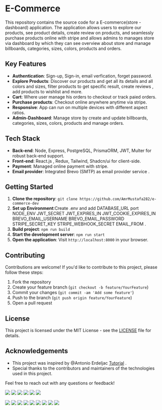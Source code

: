 # E-Commerce

This repository contains the source code for a E-commerce(store - dashboard) application. The application allows users to explore our products, see product details, create review on products, and seamlessly purchase products online with stripe and allows admins to manages store via dashboard by which they can see overview about store and manage billboards, categories, sizes, colors, products and orders.

## Key Features

- **Authentication**: Sign-up, Sign-in, email verfication, forget password.
- **Explore Products**: Discover our products and get all its details and all colors and sizes, filter products to get specific result, create reviews , add products to wishlist and more.
- **Cart**: Where user manage his orders to checkout or track paied orders.
- **Purchase products**: Checkout online anywhere anytime via stripe.
- **Responsive**: App can run on multiple devices with different aspect ratios.
- **Admin-Dashboard**: Manage store by create and update billboards, categories, sizes, colors, products and manage orders.

## Tech Stack

- **Back-end**: Node, Express, PostgreSQL, PrismaORM, JWT, Multer for robust back-end support.
- **Front-end**: React.js , Redux, Tailwind, Shadcn/ui for client-side.
- **Payment**: Managed online payment with stripe.
- **Email provider**: Integrated Brevo (SMTP) as email provider service .

## Getting Started

1. **Clone the repository**: `git clone https://github.com/AmrMustafa282/e-commerce-dev`
2. **Set up Environment**:Create .env and add
   DATABASE_URL
   port
   NODE_ENV
   JWT_SECRET
   JWT_EXPIRES_IN
   JWT_COOKIE_EXPIRES_IN
   BREVO_EMAIL_USERNAME
   BREVO_EMAIL_PASSWORD
   STRIPE_SECRET_KEY
   STRIPE_WEBHOOK_SECRET
   EMAIL_FROM .
3. **Build project**: `npm run build`
4. **Start the development server**: `npm run start`
5. **Open the application**: Visit `http://localhost:8000` in your browser.

## Contributing

Contributions are welcome! If you'd like to contribute to this project, please follow these steps:

1. Fork the repository
2. Create your feature branch (`git checkout -b feature/YourFeature`)
3. Commit your changes (`git commit -am 'Add some feature'`)
4. Push to the branch (`git push origin feature/YourFeature`)
5. Open a pull request

## License

This project is licensed under the MIT License - see the [LICENSE](LICENSE) file for details.

## Acknowledgements

- This project was inspired by @Antonio Erdeljac [Tutorial](https://www.youtube.com/watch?v=5miHyP6lExg&t=37486s) .
- Special thanks to the contributors and maintainers of the technologies used in this project.

Feel free to reach out with any questions or feedback!

![](/public/images/home.png)
![](/public/images/filter.png)
![](/public/images/product_details1.png)
![](/public/images/product_details2.png)
![](/public/images/cart.png)
![](/public/images/stripe.png)

![](/public/images/overview.png)
![](/public/images/billboards.png)
![](/public/images/categories.jpg)
![](/public/images/sizes.jpg)
![](/public/images/colors.jpg)
![](/public/images/products.jpg)
![](/public/images/orders.png)
![](/public/images/product_create.png)
![](/public/images/product_update.png)
